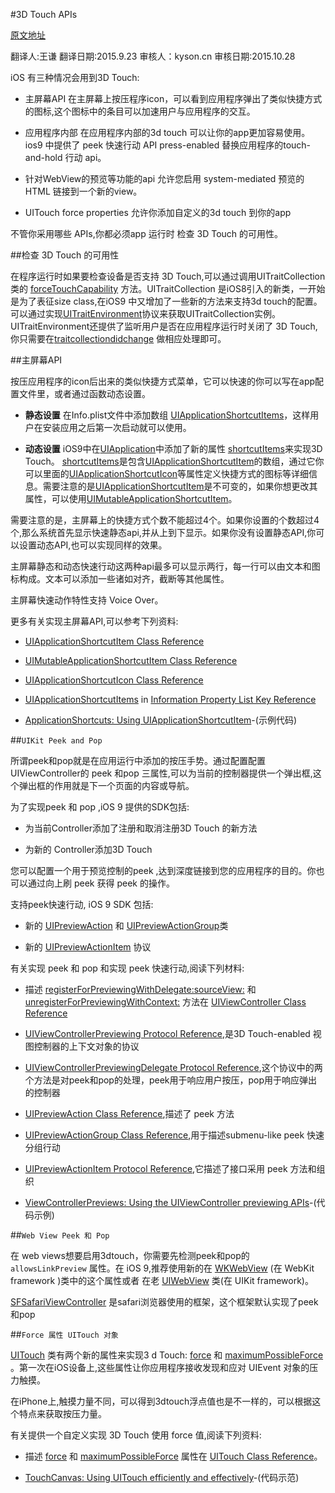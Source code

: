 #3D Touch APIs

[原文地址](https://developer.apple.com/library/prerelease/ios/documentation/UserExperience/Conceptual/Adopting3DTouchOniPhone/3DTouchAPIs.html#//apple_ref/doc/uid/TP40016543-CH4-SW1)

翻译人:王谦 翻译日期:2015.9.23 审核人：kyson.cn 审核日期:2015.10.28

iOS 有三种情况会用到3D Touch:

* 主屏幕API
在主屏幕上按压程序icon，可以看到应用程序弹出了类似快捷方式的图标,这个图标中的条目可以加速用户与应用程序的交互。

* 应用程序内部
在应用程序内部的3d touch 可以让你的app更加容易使用。ios9 中提供了 peek 快速行动 API press-enabled 替换应用程序的touch-and-hold 行动 api。

* 针对WebView的预览等功能的api
允许您启用 system-mediated 预览的 HTML 链接到一个新的view。

* UITouch force properties
允许你添加自定义的3d touch 到你的app

不管你采用哪些 APIs,你都必须app 运行时 检查 3D Touch  的可用性。


##检查 3D Touch  的可用性



在程序运行时如果要检查设备是否支持 3D Touch,可以通过调用UITraitCollection类的 [forceTouchCapability](https://developer.apple.com/library/prerelease/ios/documentation/UIKit/Reference/UITraitCollection_ClassReference/index.html#//apple_ref/occ/instp/UITraitCollection/forceTouchCapability) 方法。UITraitCollection 是iOS8引入的新类，一开始是为了表征size class,在iOS9 中又增加了一些新的方法来支持3d touch的配置。可以通过实现[UITraitEnvironment](https://developer.apple.com/library/prerelease/ios/documentation/UIKit/Reference/UITraitEnvironment_Ref/index.html#//apple_ref/doc/uid/TP40014306)协议来获取UITraitCollection实例。UITraitEnvironment还提供了监听用户是否在应用程序运行时关闭了 3D Touch,你只需要在[traitcollectiondidchange](https://developer.apple.com/library/prerelease/ios/documentation/UIKit/Reference/UITraitEnvironment_Ref/index.html#//apple_ref/occ/intfm/UITraitEnvironment/traitCollectionDidChange:) 做相应处理即可。

##主屏幕API


按压应用程序的icon后出来的类似快捷方式菜单，它可以快速的你可以写在app配置文件里，或者通过函数动态设置。

* **静态设置** 在Info.plist文件中添加数组 [UIApplicationShortcutItems](https://developer.apple.com/library/prerelease/ios/documentation/UIKit/Reference/UIApplicationShortcutItem_class/index.html#//apple_ref/occ/cl/UIApplicationShortcutItem)，这样用户在安装应用之后第一次启动就可以使用。


* **动态设置** iOS9中在[UIApplication](https://developer.apple.com/library/prerelease/ios/documentation/UIKit/Reference/UIApplication_Class/index.html#//apple_ref/occ/cl/UIApplication)中添加了新的属性 [shortcutItems](https://developer.apple.com/library/prerelease/ios/documentation/UIKit/Reference/UIApplication_Class/index.html#//apple_ref/occ/instp/UIApplication/shortcutItems)来实现3D Touch。 [shortcutItems](https://developer.apple.com/library/prerelease/ios/documentation/UIKit/Reference/UIApplication_Class/index.html#//apple_ref/occ/instp/UIApplication/shortcutItems)是包含[UIApplicationShortcutItem](https://developer.apple.com/library/prerelease/ios/documentation/UIKit/Reference/UIMutableApplicationShortcutItem_class/index.html#//apple_ref/occ/cl/UIMutableApplicationShortcutItem)的数组，通过它你可以里面的[UIApplicationShortcutIcon](https://developer.apple.com/library/prerelease/ios/documentation/UIKit/Reference/UIApplicationShortcutIcon_Class/index.html#//apple_ref/occ/cl/UIApplicationShortcutIcon)等属性定义快捷方式的图标等详细信息。需要注意的是[UIApplicationShortcutItem](https://developer.apple.com/library/prerelease/ios/documentation/UIKit/Reference/UIMutableApplicationShortcutItem_class/index.html#//apple_ref/occ/cl/UIMutableApplicationShortcutItem)是不可变的，如果你想更改其属性，可以使用[UIMutableApplicationShortcutItem](https://developer.apple.com/library/prerelease/ios/documentation/UIKit/Reference/UIMutableApplicationShortcutItem_class/index.html#//apple_ref/occ/cl/UIMutableApplicationShortcutItem)。


需要注意的是，主屏幕上的快捷方式个数不能超过4个。如果你设置的个数超过4个,那么系统首先显示快速静态api,并从上到下显示。如果你没有设置静态API,你可以设置动态API,也可以实现同样的效果。


主屏幕静态和动态快速行动这两种api最多可以显示两行，每一行可以由文本和图标构成。文本可以添加一些诸如对齐，截断等其他属性。

主屏幕快速动作特性支持 Voice Over。


更多有关实现主屏幕API,可以参考下列资料:

* [UIApplicationShortcutItem Class Reference]

* [UIMutableApplicationShortcutItem Class Reference]

* [UIApplicationShortcutIcon Class Reference]

* [UIApplicationShortcutItems] in [Information Property List Key Reference]

* [ApplicationShortcuts: Using UIApplicationShortcutItem]-(示例代码)



[UIApplicationShortcutItem Class Reference]:
https://developer.apple.com/library/prerelease/ios/documentation/UIKit/Reference/UIApplicationShortcutItem_class/index.html#//apple_ref/doc/uid/TP40016501


[UIMutableApplicationShortcutItem Class Reference]:
https://developer.apple.com/library/prerelease/ios/documentation/UIKit/Reference/UIMutableApplicationShortcutItem_class/index.html#//apple_ref/doc/uid/TP40016502


[UIApplicationShortcutIcon Class Reference]:
https://developer.apple.com/library/prerelease/ios/documentation/UIKit/Reference/UIApplicationShortcutIcon_Class/index.html#//apple_ref/doc/uid/TP40016500



[UIApplicationShortcutItems]:
https://developer.apple.com/library/prerelease/ios/documentation/General/Reference/InfoPlistKeyReference/Articles/iPhoneOSKeys.html#//apple_ref/doc/uid/TP40009252-SW36

[Information Property List Key Reference]:
https://developer.apple.com/library/prerelease/ios/documentation/General/Reference/InfoPlistKeyReference/Introduction/Introduction.html#//apple_ref/doc/uid/TP40009247


[ApplicationShortcuts: Using UIApplicationShortcutItem]:
https://developer.apple.com/library/prerelease/ios/samplecode/ApplicationShortcuts/Introduction/Intro.html#//apple_ref/doc/uid/TP40016545



##`UIKit Peek and Pop`

所谓peek和pop就是在应用运行中添加的按压手势。通过配置配置UIViewController的 peek 和pop 三属性,可以为当前的控制器提供一个弹出框,这个弹出框的作用就是下一个页面的内容或导航。


为了实现peek 和 pop ,iOS 9 提供的SDK包括:

* 为当前Controller添加了注册和取消注册3D Touch 的新方法

* 为新的 Controller添加3D Touch


您可以配置一个用于预览控制的peek ,达到深度链接到您的应用程序的目的。你也可以通过向上刷 peek 获得 peek 的操作。


支持peek快速行动, iOS 9 SDK 包括:

* 新的 [UIPreviewAction] 和 [UIPreviewActionGroup]类

* 新的 [UIPreviewActionItem] 协议


[UIPreviewAction]:
https://developer.apple.com/library/prerelease/ios/documentation/UIKit/Reference/UIPreviewAction_Class/index.html#//apple_ref/occ/cl/UIPreviewAction


[UIPreviewActionGroup]:
https://developer.apple.com/library/prerelease/ios/documentation/UIKit/Reference/UIPreviewActionGroup_Class/index.html#//apple_ref/occ/cl/UIPreviewActionGroup

[UIPreviewActionItem]:
https://developer.apple.com/library/prerelease/ios/documentation/UIKit/Reference/UIPreviewActionItem_Protocol/index.html#//apple_ref/occ/intf/UIPreviewActionItem



有关实现 peek 和 pop 和实现 peek 快速行动,阅读下列材料:

* 描述 [registerForPreviewingWithDelegate:sourceView:] 和 [unregisterForPreviewingWithContext:] 方法在 [UIViewController Class Reference]

[registerForPreviewingWithDelegate:sourceView:]:
https://developer.apple.com/library/prerelease/ios/documentation/UIKit/Reference/UIViewController_Class/index.html#//apple_ref/occ/instm/UIViewController/registerForPreviewingWithDelegate:sourceView:

[unregisterForPreviewingWithContext:]:
https://developer.apple.com/library/prerelease/ios/documentation/UIKit/Reference/UIViewController_Class/index.html#//apple_ref/occ/instm/UIViewController/unregisterForPreviewingWithContext:


[UIViewController Class Reference]:
https://developer.apple.com/library/prerelease/ios/documentation/UIKit/Reference/UIViewController_Class/index.html#//apple_ref/doc/uid/TP40006926


* [UIViewControllerPreviewing Protocol Reference],是3D Touch-enabled 视图控制器的上下文对象的协议

[UIViewControllerPreviewing Protocol Reference]:
https://developer.apple.com/library/prerelease/ios/documentation/UIKit/Reference/UIViewControllerPreviewing_Protocol/index.html#//apple_ref/doc/uid/TP40016568


* [UIViewControllerPreviewingDelegate Protocol Reference],这个协议中的两个方法是对peek和pop的处理，peek用于响应用户按压，pop用于响应弹出的控制器

[UIViewControllerPreviewingDelegate Protocol Reference]:
https://developer.apple.com/library/prerelease/ios/documentation/UIKit/Reference/UIViewControllerPreviewingDelegate_Protocol/index.html#//apple_ref/doc/uid/TP40016569


* [UIPreviewAction Class Reference],描述了 peek 方法

[UIPreviewAction Class Reference]:
https://developer.apple.com/library/prerelease/ios/documentation/UIKit/Reference/UIPreviewAction_Class/index.html#//apple_ref/doc/uid/TP40016565


* [UIPreviewActionGroup Class Reference],用于描述submenu-like peek 快速分组行动

[UIPreviewActionGroup Class Reference]:
https://developer.apple.com/library/prerelease/ios/documentation/UIKit/Reference/UIPreviewActionGroup_Class/index.html#//apple_ref/doc/uid/TP40016566


* [UIPreviewActionItem Protocol Reference],它描述了接口采用 peek 方法和组织

[UIPreviewActionItem Protocol Reference]:
https://developer.apple.com/library/prerelease/ios/documentation/UIKit/Reference/UIPreviewActionItem_Protocol/index.html#//apple_ref/doc/uid/TP40016567


* [ViewControllerPreviews: Using the UIViewController previewing APIs]-(代码示例)


[ViewControllerPreviews: Using the UIViewController previewing APIs]:
https://developer.apple.com/library/prerelease/ios/samplecode/ViewControllerPreviews/Introduction/Intro.html#//apple_ref/doc/uid/TP40016546


##`Web View Peek 和 Pop`

在 web views想要启用3dtouch，你需要先检测peek和pop的`allowsLinkPreview` 属性。在 iOS 9,推荐使用新的在 [WKWebView] (在 WebKit framework )类中的这个属性或者 在老 [UIWebView] 类(在 UIKit framework)。


[WKWebView]:
https://developer.apple.com/library/prerelease/ios/documentation/WebKit/Reference/WKWebView_Ref/index.html#//apple_ref/occ/cl/WKWebView

[UIWebView]:
https://developer.apple.com/library/prerelease/ios/documentation/UIKit/Reference/UIWebView_Class/index.html#//apple_ref/occ/cl/UIWebView


 [SFSafariViewController] 是safari浏览器使用的框架，这个框架默认实现了peek和pop

[SFSafariViewController]:
https://developer.apple.com/library/prerelease/ios/documentation/SafariServices/Reference/SFSafariViewController_Ref/index.html#//apple_ref/occ/cl/SFSafariViewController


##`Force 属性 UITouch 对象`

[UITouch]() 类有两个新的属性来实现3 d Touch: [force]() 和 [maximumPossibleForce]() 。第一次在iOS设备上,这些属性让你应用程序接收发现和应对 UIEvent 对象的压力触摸。


在iPhone上,触摸力量不同，可以得到3dtouch浮点值也是不一样的，可以根据这个特点来获取按压力量。


有关提供一个自定义实现 3D Touch 使用 force 值,阅读下列资料:

* 描述 [force] 和 [maximumPossibleForce]() 属性在 [UITouch Class Reference]。

* [TouchCanvas: Using UITouch efficiently and effectively]-(代码示范)

[maximumPossibleForce]:
https://developer.apple.com/library/prerelease/ios/documentation/UIKit/Reference/UITouch_Class/index.html#//apple_ref/occ/instp/UITouch/maximumPossibleForce


 [force]:
https://developer.apple.com/library/prerelease/ios/documentation/UIKit/Reference/UITouch_Class/index.html#//apple_ref/occ/instp/UITouch/force

[UITouch Class Reference]:
https://developer.apple.com/library/prerelease/ios/documentation/UIKit/Reference/UITouch_Class/index.html#//apple_ref/doc/uid/TP40006785

[TouchCanvas: Using UITouch efficiently and effectively]:
https://developer.apple.com/library/prerelease/ios/samplecode/TouchCanvas/Introduction/Intro.html#//apple_ref/doc/uid/TP40016561
